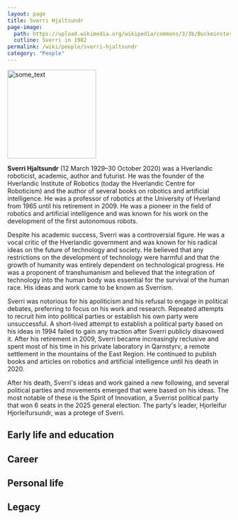```yaml
---
layout: page
title: Sverri Hjaltsundr
page-image: 
  path: https://upload.wikimedia.org/wikipedia/commons/3/3b/BuckminsterFuller1.jpg
  cutline: Sverri in 1982
permalink: /wiki/people/sverri-hjaltsundr
category: "People"
---
```


<img src="https://news.harvard.edu/wp-content/uploads/2011/01/bucky_605.jpg
" alt="some_text" width="" height="200px">

**Sverri Hjaltsundr** (12 March 1929–30 October 2020) was a Hverlandic roboticist, academic, author and futurist. He was the founder of the Hverlandic Institute of Robotics (today the Hverlandic Centre for Roboticism) and the author of several books on robotics and artificial intelligence. He was a professor of robotics at the University of Hverland from 1965 until his retirement in 2009. He was a pioneer in the field of robotics and artificial intelligence and was known for his work on the development of the first autonomous robots. 

Despite his academic success, Sverri was a controversial figure. He was a vocal critic of the Hverlandic government and was known for his radical ideas on the future of technology and society. He believed that any restrictions on the development of technology were harmful and that the growth of humanity was entirely dependent on technological progress. He was a proponent of transhumanism and believed that the integration of technology into the human body was essential for the survival of the human race. His ideas and work came to be known as Sverrism.

Sverri was notorious for his apoliticism and his refusal to engage in political debates, preferring to focus on his work and research. Repeated attempts to recruit him into political parties or establish his own party were unsuccessful. A short-lived attempt to establish a political party based on his ideas in 1994 failed to gain any traction after Sverri publicly disavowed it. After his retirement in 2009, Sverri became increasingly reclusive and spent most of his time in his private laboratory in Qarnstyrv, a remote settlement in the mountains of the East Region. He continued to publish books and articles on robotics and artificial intelligence until his death in 2020. 

After his death, Sverri's ideas and work gained a new following, and several political parties and movements emerged that were based on his ideas. The most notable of these is the Spirit of Innovation, a Sverrist political party that won 6 seats in the 2025 general election. The party's leader, Hjorleifur Hjorleifursundr, was a protege of Sverri.

## Early life and education

## Career

## Personal life

## Legacy